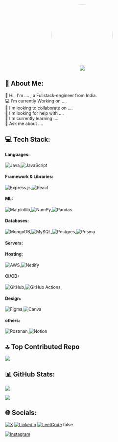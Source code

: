 <div align="center">
  <img width=200 style="border-radius:50%" src="https://avatars.githubusercontent.com/alfaarghya"/>
</div>
<div align="center">
<img src="https://visitcount.itsvg.in/api?id=alfaarghya&icon=5&color=6"/>
</div>

## 💫 About Me:

👋 Hii, I'm .... , a Fullstack-engineer from India.<br>  💻 I'm currently Working on ....<br>  👯 I'm looking to collaborate on ....<br>  🤝 I'm looking for help with ....<br>  🌱 I'm currently learning ....<br>  💬 Ask me about ....<br>  

## 💻 Tech Stack:

#### Languages:

![Java](https://img.shields.io/badge/java-%23ED8B00.svg?style=for-the-badge&logo=openjdk&logoColor=white),![JavaScript](https://img.shields.io/badge/javascript-%23323330.svg?style=for-the-badge&logo=javascript&logoColor=%23F7DF1E)

#### Framework & Libraries:

![Express.js](https://img.shields.io/badge/express.js-%23404d59.svg?style=for-the-badge&logo=express&logoColor=%2361DAFB),![React](https://img.shields.io/badge/react-%2320232a.svg?style=for-the-badge&logo=react&logoColor=%2361DAFB)

#### ML:

![Matplotlib](https://img.shields.io/badge/Matplotlib-%23ffffff.svg?style=for-the-badge&logo=Matplotlib&logoColor=black),![NumPy](https://img.shields.io/badge/numpy-%23013243.svg?style=for-the-badge&logo=numpy&logoColor=white),![Pandas](https://img.shields.io/badge/pandas-%23150458.svg?style=for-the-badge&logo=pandas&logoColor=white)

#### Databases:

![MongoDB](https://img.shields.io/badge/MongoDB-%234ea94b.svg?style=for-the-badge&logo=mongodb&logoColor=white),![MySQL](https://img.shields.io/badge/mysql-4479A1.svg?style=for-the-badge&logo=mysql&logoColor=white),![Postgres](https://img.shields.io/badge/postgres-%23316192.svg?style=for-the-badge&logo=postgresql&logoColor=white),![Prisma](https://img.shields.io/badge/Prisma-3982CE?style=for-the-badge&logo=Prisma&logoColor=white)

#### Servers:



#### Hosting:

![AWS](https://img.shields.io/badge/AWS-%23FF9900.svg?style=for-the-badge&logo=amazon-aws&logoColor=white),![Netlify](https://img.shields.io/badge/netlify-%23000000.svg?style=for-the-badge&logo=netlify&logoColor=#00C7B7)

#### CI/CD:

![GitHub](https://img.shields.io/badge/github-%23121011.svg?style=for-the-badge&logo=github&logoColor=white),![GitHub Actions](https://img.shields.io/badge/github%20actions-%232671E5.svg?style=for-the-badge&logo=githubactions&logoColor=white)

#### Design:

![Figma](https://img.shields.io/badge/figma-%23F24E1E.svg?style=for-the-badge&logo=figma&logoColor=white),![Canva](https://img.shields.io/badge/Canva-%2300C4CC.svg?style=for-the-badge&logo=Canva&logoColor=white)

#### others:

![Postman](https://img.shields.io/badge/Postman-FF6C37?style=for-the-badge&logo=postman&logoColor=white),![Notion](https://img.shields.io/badge/Notion-%23000000.svg?style=for-the-badge&logo=notion&logoColor=white)



## 🔝 Top Contributed Repo

![](https://github-contributor-stats.vercel.app/api?username=alfaarghya&limit=5&theme=transparent&combine_all_yearly_contributions=true)


## 📊 GitHub Stats:

![](https://github-readme-streak-stats.herokuapp.com?theme=transparent&user=alfaarghya)




![](https://github-readme-stats.vercel.app/api/top-langs/?username=alfaarghya&theme=transparent&layout=compact)


## 🌐 Socials:

[![X](https://img.shields.io/badge/X-black.svg?logo=X&logoColor=white)](https://x.com/alfaarghya)
[![LinkedIn](https://img.shields.io/badge/LinkedIn-%230077B5.svg?logo=linkedin&logoColor=white)](https://linkedin.com/in/alfaarghya)
[![LeetCode](https://img.shields.io/badge/LeetCode-%2320232a.svg?style=normal&logo=LeetCode&logoColor=%FFA116)](https://leetcode.com/alfaarghya/)
false

[![Instagram](https://img.shields.io/badge/Instagram-%23E4405F.svg?logo=Instagram&logoColor=white)](https://instagram.com/alfaarghya)
